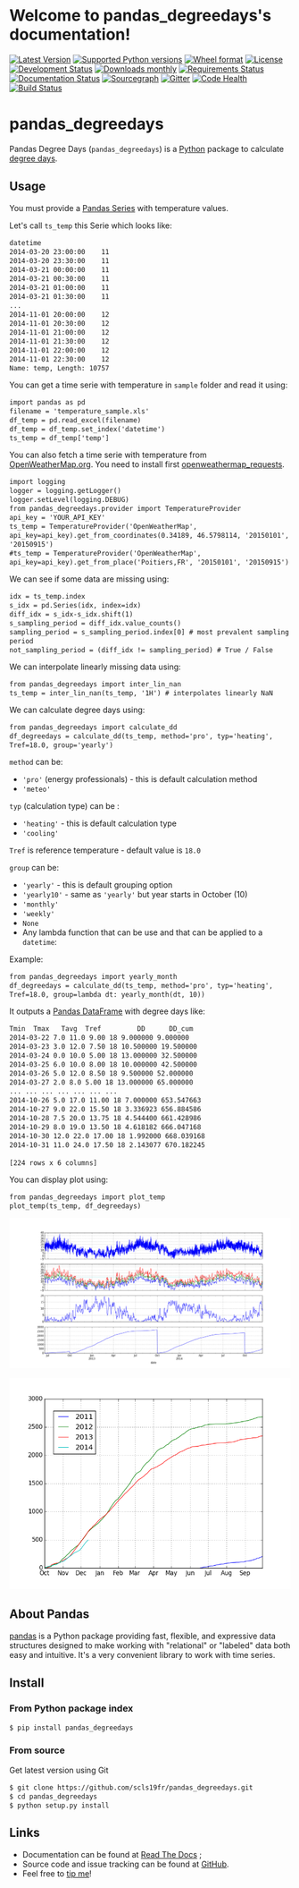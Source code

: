 Welcome to pandas\_degreedays's documentation!
==============================================

[![Latest Version](https://img.shields.io/pypi/v/pandas_degreedays.svg)](https://pypi.python.org/pypi/pandas_degreedays/)
[![Supported Python versions](https://img.shields.io/pypi/pyversions/pandas_degreedays.svg)](https://pypi.python.org/pypi/pandas_degreedays/)
[![Wheel format](https://img.shields.io/pypi/wheel/pandas_degreedays.svg)](https://pypi.python.org/pypi/pandas_degreedays/)
[![License](https://img.shields.io/pypi/l/pandas_degreedays.svg)](https://pypi.python.org/pypi/pandas_degreedays/)
[![Development Status](https://img.shields.io/pypi/status/pandas_degreedays.svg)](https://pypi.python.org/pypi/pandas_degreedays/)
[![Downloads monthly](https://img.shields.io/pypi/dm/pandas_degreedays.svg)](https://pypi.python.org/pypi/pandas_degreedays/)
[![Requirements Status](https://requires.io/github/scls19fr/pandas_degreedays/requirements.svg?branch=master)](https://requires.io/github/scls19fr/pandas_degreedays/requirements/?branch=master)
[![Documentation Status](https://readthedocs.org/projects/pandas_degreedays/badge/?version=latest)](http://pandas_degreedays.readthedocs.org/en/latest/)
[![Sourcegraph](https://sourcegraph.com/api/repos/github.com/scls19fr/pandas_degreedays/.badges/status.png)](https://sourcegraph.com/github.com/scls19fr/pandas_degreedays)
[![Gitter](https://badges.gitter.im/Join%20Chat.svg)](https://gitter.im/scls19fr/pandas_degreedays?utm_source=badge&utm_medium=badge&utm_campaign=pr-badge&utm_content=badge)
[![Code Health](https://landscape.io/github/scls19fr/pandas_degreedays/master/landscape.svg?style=flat)](https://landscape.io/github/scls19fr/pandas_degreedays/master)
[![Build Status](https://travis-ci.org/scls19fr/pandas_degreedays.svg)](https://travis-ci.org/scls19fr/pandas_degreedays)


pandas\_degreedays
==================

Pandas Degree Days (`pandas_degreedays`) is a [Python](https://www.python.org/) package to calculate [degree days](http://en.wikipedia.org/wiki/Degree_day).

Usage
-----

You must provide a [Pandas Series](http://pandas.pydata.org/pandas-docs/stable/generated/pandas.Series.html) with temperature values.

Let's call `ts_temp` this Serie which looks like:

    datetime
    2014-03-20 23:00:00    11
    2014-03-20 23:30:00    11
    2014-03-21 00:00:00    11
    2014-03-21 00:30:00    11
    2014-03-21 01:00:00    11
    2014-03-21 01:30:00    11
    ...
    2014-11-01 20:00:00    12
    2014-11-01 20:30:00    12
    2014-11-01 21:00:00    12
    2014-11-01 21:30:00    12
    2014-11-01 22:00:00    12
    2014-11-01 22:30:00    12
    Name: temp, Length: 10757

You can get a time serie with temperature in `sample` folder and read it using:

    import pandas as pd
    filename = 'temperature_sample.xls'
    df_temp = pd.read_excel(filename)
    df_temp = df_temp.set_index('datetime')
    ts_temp = df_temp['temp']

You can also fetch a time serie with temperature from [OpenWeatherMap.org](http://www.openweathermap.org/). You need to install first [openweathermap\_requests](http://openweathermap-requests.readthedocs.org/).

    import logging
    logger = logging.getLogger()
    logger.setLevel(logging.DEBUG)
    from pandas_degreedays.provider import TemperatureProvider
    api_key = 'YOUR_API_KEY'
    ts_temp = TemperatureProvider('OpenWeatherMap', api_key=api_key).get_from_coordinates(0.34189, 46.5798114, '20150101', '20150915')
    #ts_temp = TemperatureProvider('OpenWeatherMap', api_key=api_key).get_from_place('Poitiers,FR', '20150101', '20150915')


We can see if some data are missing using:

    idx = ts_temp.index
    s_idx = pd.Series(idx, index=idx)
    diff_idx = s_idx-s_idx.shift(1)
    s_sampling_period = diff_idx.value_counts()
    sampling_period = s_sampling_period.index[0] # most prevalent sampling period
    not_sampling_period = (diff_idx != sampling_period) # True / False

We can interpolate linearly missing data using:

    from pandas_degreedays import inter_lin_nan 
    ts_temp = inter_lin_nan(ts_temp, '1H') # interpolates linearly NaN

We can calculate degree days using:

    from pandas_degreedays import calculate_dd
    df_degreedays = calculate_dd(ts_temp, method='pro', typ='heating', Tref=18.0, group='yearly')

`method` can be:  
-   `'pro'` (energy professionals) - this is default calculation method
-   `'meteo'`

`typ` (calculation type) can be :  
-   `'heating'` - this is default calculation type
-   `'cooling'`

`Tref` is reference temperature - default value is `18.0`

`group` can be:  
-   `'yearly'` - this is default grouping option
-   `'yearly10'` - same as `'yearly'` but year starts in October (10)
-   `'monthly'`
-   `'weekly'`
-   `None`
-   Any lambda function that can be use and that can be applied to a `datetime`:

Example:

    from pandas_degreedays import yearly_month
    df_degreedays = calculate_dd(ts_temp, method='pro', typ='heating', Tref=18.0, group=lambda dt: yearly_month(dt, 10))

It outputs a [Pandas DataFrame](http://pandas.pydata.org/pandas-docs/stable/generated/pandas.DataFrame.html) with degree days like:


    Tmin  Tmax   Tavg  Tref         DD      DD_cum
    2014-03-22 7.0 11.0 9.00 18 9.000000 9.000000
    2014-03-23 3.0 12.0 7.50 18 10.500000 19.500000
    2014-03-24 0.0 10.0 5.00 18 13.000000 32.500000
    2014-03-25 6.0 10.0 8.00 18 10.000000 42.500000
    2014-03-26 5.0 12.0 8.50 18 9.500000 52.000000
    2014-03-27 2.0 8.0 5.00 18 13.000000 65.000000
    ... ... ... ... ... ... ...
    2014-10-26 5.0 17.0 11.00 18 7.000000 653.547663
    2014-10-27 9.0 22.0 15.50 18 3.336923 656.884586
    2014-10-28 7.5 20.0 13.75 18 4.544400 661.428986
    2014-10-29 8.0 19.0 13.50 18 4.618182 666.047168
    2014-10-30 12.0 22.0 17.00 18 1.992000 668.039168
    2014-10-31 11.0 24.0 17.50 18 2.143077 670.182245
    
    [224 rows x 6 columns]

You can display plot using:

    from pandas_degreedays import plot_temp
    plot_temp(ts_temp, df_degreedays)

![](docs/img/figure_yearly10.png)

![](docs/img/figure_yearly10_comp.png)

About Pandas
------------

[pandas](http://pandas.pydata.org/) is a Python package providing fast, flexible, and expressive data structures designed to make working with "relational" or "labeled" data both easy and intuitive. It's a very convenient library to work with time series.

Install
-------

### From Python package index

    $ pip install pandas_degreedays

### From source

Get latest version using Git

    $ git clone https://github.com/scls19fr/pandas_degreedays.git
    $ cd pandas_degreedays
    $ python setup.py install

Links
-----

-   Documentation can be found at [Read The Docs](http://pandas-degreedays.readthedocs.org/) ;
-   Source code and issue tracking can be found at [GitHub](https://github.com/scls19fr/pandas_degreedays).
-   Feel free to [tip me](https://gratipay.com/scls19fr/)!

